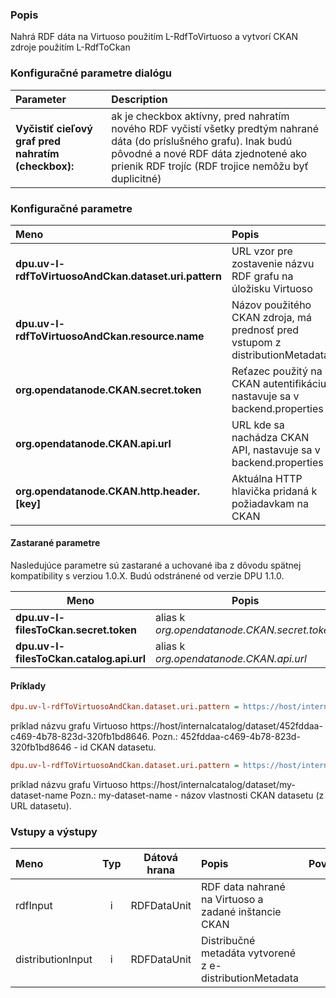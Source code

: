### Popis

Nahrá RDF dáta na Virtuoso použitím L-RdfToVirtuoso a vytvorí CKAN zdroje použitím L-RdfToCkan

### Konfiguračné parametre dialógu

|Parameter|Description|
|:----|:----|
|**Vyčistiť cieľový graf pred nahratím (checkbox):** |ak je checkbox aktívny, pred nahratím nového RDF vyčistí všetky predtým nahrané dáta (do príslušného grafu). Inak budú pôvodné a nové RDF dáta zjednotené ako prienik RDF trojíc (RDF trojice nemôžu byť duplicitné)|

### Konfiguračné parametre

| Meno | Popis |
|:----|:----|
|**dpu.uv-l-rdfToVirtuosoAndCkan.dataset.uri.pattern**|URL  vzor pre zostavenie názvu RDF grafu na úložisku Virtuoso|
|**dpu.uv-l-rdfToVirtuosoAndCkan.resource.name**| Názov použitého CKAN zdroja, má prednosť pred vstupom z distributionMetadata|
|**org.opendatanode.CKAN.secret.token**|Reťazec použitý na CKAN autentifikáciu, nastavuje sa v backend.properties|
|**org.opendatanode.CKAN.api.url**|URL kde sa nachádza CKAN API, nastavuje sa v backend.properties|
|**org.opendatanode.CKAN.http.header.[key]**|Aktuálna HTTP hlavička pridaná k požiadavkam na CKAN|

#### Zastarané parametre

Nasledujúce parametre sú zastarané a uchované iba z dôvodu spätnej kompatibility s verziou 1.0.X.
Budú odstránené od verzie DPU 1.1.0.

| Meno | Popis |
|-----|-----|
|**dpu.uv-l-filesToCkan.secret.token**| alias k _org.opendatanode.CKAN.secret.token_  |
|**dpu.uv-l-filesToCkan.catalog.api.url** | alias k _org.opendatanode.CKAN.api.url_ |

#### Príklady
```INI
dpu.uv-l-rdfToVirtuosoAndCkan.dataset.uri.pattern = https://host/internalcatalog/dataset/${id}
```
príklad názvu grafu Virtuoso https://host/internalcatalog/dataset/452fddaa-c469-4b78-823d-320fb1bd8646.
Pozn.: 452fddaa-c469-4b78-823d-320fb1bd8646 - id CKAN datasetu.

```INI
dpu.uv-l-rdfToVirtuosoAndCkan.dataset.uri.pattern = https://host/internalcatalog/dataset/${name}
```
príklad názvu grafu Virtuoso https://host/internalcatalog/dataset/my-dataset-name
Pozn.: my-dataset-name - názov vlastnosti CKAN datasetu (z URL datasetu).

### Vstupy a výstupy ###

|Meno |Typ | Dátová hrana | Popis | Povinné |
|:--------|:------:|:------:|:-------------|:---------------------:|
|rdfInput|i|RDFDataUnit|RDF data nahrané na Virtuoso a zadané inštancie CKAN|x|
|distributionInput|i|RDFDataUnit|Distribučné metadáta vytvorené z e-distributionMetadata||
